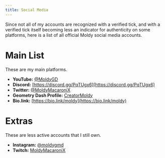 ```yaml
---
title: Social Media
---
```


Since not all of my accounts are recognized with a verified tick, and with a verified tick itself becoming less an indicator for authenticity on some platforms, here is a list of all official Moldy social media accounts.

# Main List

These are my main platforms.

* **YouTube:** [@MoldyGD](https://youtube.com/@MoldyGD)
* **Discord:** [https://discord.gg/PqTUgx6](https://discord.gg/PqTUgx6)
* **Twitter:** [@MoldyMacaroniX](https://twitter.com/MoldyMacaroniX)
* **Geometry Dash Profile:** [CreatorMoldy](https://gdbrowser.com/u/CreatorMoldy)
* **Bio.link:** [https://bio.link/moldy](https://bio.link/moldy)

# Extras

These are less active accounts that I still own.

* **Instagram:** [@moldygmd](https://www.instagram.com/moldygmd/)
* **Twitch:** [MoldyMacaroniX](https://www.twitch.tv/moldymacaronix)